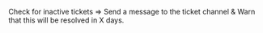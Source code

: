 Check for inactive tickets => Send a message to the ticket channel & Warn that this will be resolved in X days.
